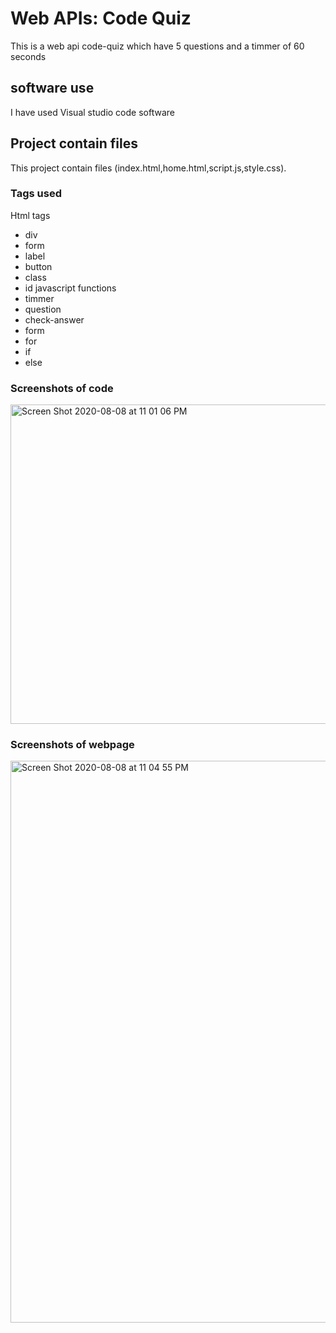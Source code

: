 # Web APIs: Code Quiz
This is a web api code-quiz which have 5 questions and a timmer of 60 seconds 

## software use
I have used Visual studio code software 

## Project contain files
This project contain files (index.html,home.html,script.js,style.css).

### Tags used
Html tags
* div
* form
* label 
* button
* class
* id
javascript functions
* timmer
* question
* check-answer 
* form
* for 
* if
* else

### Screenshots of code
<img width="511" alt="Screen Shot 2020-08-08 at 11 01 06 PM" src="https://user-images.githubusercontent.com/66503170/89726075-422c2800-d9cb-11ea-8f75-5f1ec8cf958a.png">

### Screenshots of webpage

<img width="899" alt="Screen Shot 2020-08-08 at 11 04 55 PM" src="https://user-images.githubusercontent.com/66503170/89726113-abac3680-d9cb-11ea-9735-a3f867d8325b.png">

